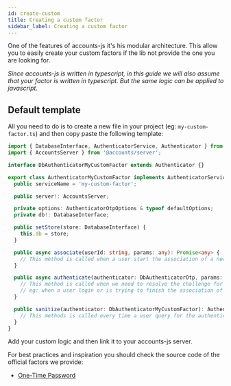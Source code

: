 ```yaml
---
id: create-custom
title: Creating a custom factor
sidebar_label: Creating a custom factor
---
```


One of the features of accounts-js it's his modular architecture. This allow you to easily create your custom factors if the lib not provide the one you are looking for.

_Since accounts-js is written in typescript, in this guide we will also assume that your factor is written in typescript. But the same logic can be applied to javascript._

## Default template

All you need to do is to create a new file in your project (eg: `my-custom-factor.ts`) and then copy paste the following template:

```ts
import { DatabaseInterface, AuthenticatorService, Authenticator } from '@accounts/types';
import { AccountsServer } from '@accounts/server';

interface DbAuthenticatorMyCustomFactor extends Authenticator {}

export class AuthenticatorMyCustomFactor implements AuthenticatorService {
  public serviceName = 'my-custom-factor';

  public server!: AccountsServer;

  private options: AuthenticatorOtpOptions & typeof defaultOptions;
  private db!: DatabaseInterface;

  public setStore(store: DatabaseInterface) {
    this.db = store;
  }

  public async associate(userId: string, params: any): Promise<any> {
    // This method is called when a user start the association of a new factor.
  }

  public async authenticate(authenticator: DbAuthenticatorOtp, params: any): Promise<boolean> {
    // This method is called when we need to resolve the challenge for the user.
    // eg: when a user login or is trying to finish the association of an authenticator.
  }

  public sanitize(authenticator: DbAuthenticatorMyCustomFactor): Authenticator {
    // This methods is called every time a user query for the authenticators linked to his account.
  }
}
```

Add your custom logic and then link it to your accounts-js server.

For best practices and inspiration you should check the source code of the official factors we provide:

- [One-Time Password](https://github.com/accounts-js/accounts/tree/master/packages/factor-otp)
